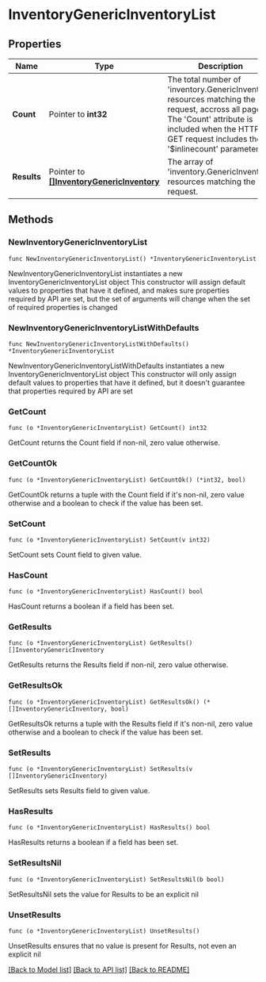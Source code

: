 # InventoryGenericInventoryList

## Properties

Name | Type | Description | Notes
------------ | ------------- | ------------- | -------------
**Count** | Pointer to **int32** | The total number of &#39;inventory.GenericInventory&#39; resources matching the request, accross all pages. The &#39;Count&#39; attribute is included when the HTTP GET request includes the &#39;$inlinecount&#39; parameter. | [optional] 
**Results** | Pointer to [**[]InventoryGenericInventory**](InventoryGenericInventory.md) | The array of &#39;inventory.GenericInventory&#39; resources matching the request. | [optional] 

## Methods

### NewInventoryGenericInventoryList

`func NewInventoryGenericInventoryList() *InventoryGenericInventoryList`

NewInventoryGenericInventoryList instantiates a new InventoryGenericInventoryList object
This constructor will assign default values to properties that have it defined,
and makes sure properties required by API are set, but the set of arguments
will change when the set of required properties is changed

### NewInventoryGenericInventoryListWithDefaults

`func NewInventoryGenericInventoryListWithDefaults() *InventoryGenericInventoryList`

NewInventoryGenericInventoryListWithDefaults instantiates a new InventoryGenericInventoryList object
This constructor will only assign default values to properties that have it defined,
but it doesn't guarantee that properties required by API are set

### GetCount

`func (o *InventoryGenericInventoryList) GetCount() int32`

GetCount returns the Count field if non-nil, zero value otherwise.

### GetCountOk

`func (o *InventoryGenericInventoryList) GetCountOk() (*int32, bool)`

GetCountOk returns a tuple with the Count field if it's non-nil, zero value otherwise
and a boolean to check if the value has been set.

### SetCount

`func (o *InventoryGenericInventoryList) SetCount(v int32)`

SetCount sets Count field to given value.

### HasCount

`func (o *InventoryGenericInventoryList) HasCount() bool`

HasCount returns a boolean if a field has been set.

### GetResults

`func (o *InventoryGenericInventoryList) GetResults() []InventoryGenericInventory`

GetResults returns the Results field if non-nil, zero value otherwise.

### GetResultsOk

`func (o *InventoryGenericInventoryList) GetResultsOk() (*[]InventoryGenericInventory, bool)`

GetResultsOk returns a tuple with the Results field if it's non-nil, zero value otherwise
and a boolean to check if the value has been set.

### SetResults

`func (o *InventoryGenericInventoryList) SetResults(v []InventoryGenericInventory)`

SetResults sets Results field to given value.

### HasResults

`func (o *InventoryGenericInventoryList) HasResults() bool`

HasResults returns a boolean if a field has been set.

### SetResultsNil

`func (o *InventoryGenericInventoryList) SetResultsNil(b bool)`

 SetResultsNil sets the value for Results to be an explicit nil

### UnsetResults
`func (o *InventoryGenericInventoryList) UnsetResults()`

UnsetResults ensures that no value is present for Results, not even an explicit nil

[[Back to Model list]](../README.md#documentation-for-models) [[Back to API list]](../README.md#documentation-for-api-endpoints) [[Back to README]](../README.md)


